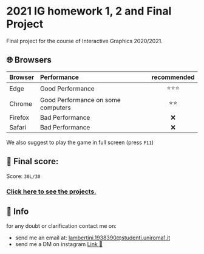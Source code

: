 # 2021 IG homework 1, 2 and Final Project

Final project for the course of Interactive Graphics 2020/2021.

## 🌐 Browsers

|Browser|Performance|recommended|
|:---|:---|:---:|
|Edge|Good Performance|⭐⭐⭐|
|Chrome|Good Performance on some computers|⭐⭐|
|Firefox|Bad Performance|❌|
|Safari|Bad Performance|❌|

We also suggest to play the game in full screen (press `F11`)

## 💯 Final score:

Score: `30L/30`

### [Click here to see the projects.](https://lambertinialessandro.github.io/IG-Homeworks_FinalProject/)

## 🙋 Info

for any doubt or clarification contact me on:

-   send me an email at: lambertini.1938390@studenti.uniroma1.it
-   send me a DM on instagram [Link 🔗](https://www.instagram.com/lambertinialessandro/)

